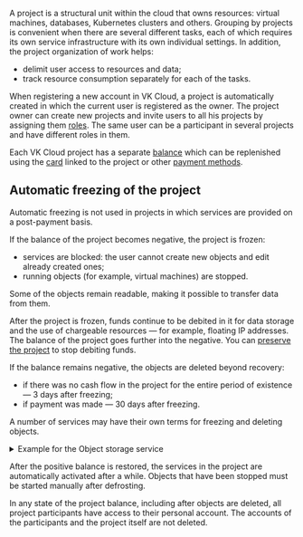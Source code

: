 A project is a structural unit within the cloud that owns resources: virtual machines, databases, Kubernetes clusters and others. Grouping by projects is convenient when there are several different tasks, each of which requires its own service infrastructure with its own individual settings. In addition, the project organization of work helps:

- delimit user access to resources and data;
- track resource consumption separately for each of the tasks.

When registering a new account in VK Cloud, a project is automatically created in which the current user is registered as the owner. The project owner can create new projects and invite users to all his projects by assigning them [roles](../rolesandpermissions). The same user can be a participant in several projects and have different roles in them.

Each VK Cloud project has a separate [balance](/en/intro/billing/concepts/balance) which can be replenished using the [card](/en/intro/billing/service-management/add-card) linked to the project or other [payment methods](/en/intro/billing/concepts/payment-methods).

## Automatic freezing of the project

<info>

Automatic freezing is not used in projects in which services are provided on a post-payment basis.

</info>

If the balance of the project becomes negative, the project is frozen:

- services are blocked: the user cannot create new objects and edit already created ones;
- running objects (for example, virtual machines) are stopped.

Some of the objects remain readable, making it possible to transfer data from them.

<err>

After the project is frozen, funds continue to be debited in it for data storage and the use of chargeable resources — for example, floating IP addresses. The balance of the project goes further into the negative. You can [preserve the project](../../service-management/project-settings/manage#project_conservation) to stop debiting funds.

</err>

If the balance remains negative, the objects are deleted beyond recovery:

- if there was no cash flow in the project for the entire period of existence — 3 days after freezing;
- if payment was made — 30 days after freezing.

A number of services may have their own terms for freezing and deleting objects.

<details>
  <summary markdown="span">Example for the Object storage service</summary>

- When the negative balance reaches `-1000` rubles, the service objects are frozen.

    All the time while the objects are frozen, the service charges for data storage, while the objects have read access.

- If the positive balance of the project is not restored within 30 days, the objects are blocked.

    When objects are blocked, write-offs for them stop. There is no access to objects, including read access. 30 days after switching to this state, if the positive balance is not restored, the objects are deleted.

For more information about the service, see [Object storage](/en/base/s3).

</details>

After the positive balance is restored, the services in the project are automatically activated after a while. Objects that have been stopped must be started manually after defrosting.

In any state of the project balance, including after objects are deleted, all project participants have access to their personal account. The accounts of the participants and the project itself are not deleted.
